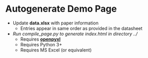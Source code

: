 # Autogenerate Demo Page  

+ Update **data.xlsx** with paper information
  + Entries appear in same order as provided in the datasheet
+ *Run compile_page.py to generate index.html in directory ../*
  + Requires [**openpyxl**](https://openpyxl.readthedocs.io/en/stable/)
  + Requires Python 3+
  + Requires MS Excel (or equivalent)